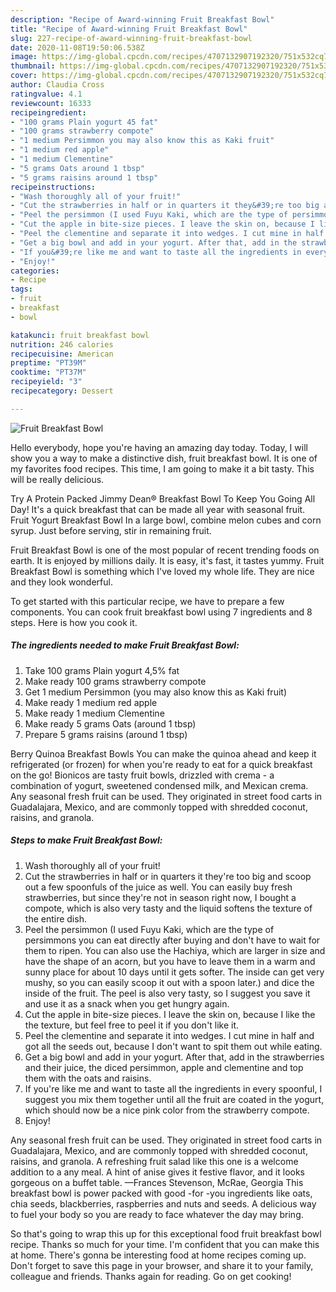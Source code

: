 ```yaml
---
description: "Recipe of Award-winning Fruit Breakfast Bowl"
title: "Recipe of Award-winning Fruit Breakfast Bowl"
slug: 227-recipe-of-award-winning-fruit-breakfast-bowl
date: 2020-11-08T19:50:06.538Z
image: https://img-global.cpcdn.com/recipes/4707132907192320/751x532cq70/fruit-breakfast-bowl-recipe-main-photo.jpg
thumbnail: https://img-global.cpcdn.com/recipes/4707132907192320/751x532cq70/fruit-breakfast-bowl-recipe-main-photo.jpg
cover: https://img-global.cpcdn.com/recipes/4707132907192320/751x532cq70/fruit-breakfast-bowl-recipe-main-photo.jpg
author: Claudia Cross
ratingvalue: 4.1
reviewcount: 16333
recipeingredient:
- "100 grams Plain yogurt 45 fat"
- "100 grams strawberry compote"
- "1 medium Persimmon you may also know this as Kaki fruit"
- "1 medium red apple"
- "1 medium Clementine"
- "5 grams Oats around 1 tbsp"
- "5 grams raisins around 1 tbsp"
recipeinstructions:
- "Wash thoroughly all of your fruit!"
- "Cut the strawberries in half or in quarters it they&#39;re too big and scoop out a few spoonfuls of the juice as well. You can easily buy fresh strawberries, but since they&#39;re not in season right now, I bought a compote, which is also very tasty and the liquid softens the texture of the entire dish."
- "Peel the persimmon (I used Fuyu Kaki, which are the type of persimmons you can eat directly after buying and don&#39;t have to wait for them to ripen. You can also use the Hachiya, which are larger in size and have the shape of an acorn, but you have to leave them in a warm and sunny place for about 10 days until it gets softer. The inside can get very mushy, so you can easily scoop it out with a spoon later.) and dice the inside of the fruit. The peel is also very tasty, so I suggest you save it and use it as a snack when you get hungry again."
- "Cut the apple in bite-size pieces. I leave the skin on, because I like the the texture, but feel free to peel it if you don&#39;t like it."
- "Peel the clementine and separate it into wedges. I cut mine in half and got all the seeds out, because I don&#39;t want to spit them out while eating."
- "Get a big bowl and add in your yogurt. After that, add in the strawberries and their juice, the diced persimmon, apple and clementine and top them with the oats and raisins."
- "If you&#39;re like me and want to taste all the ingredients in every spoonful, I suggest you mix them together until all the fruit are coated in the yogurt, which should now be a nice pink color from the strawberry compote."
- "Enjoy!"
categories:
- Recipe
tags:
- fruit
- breakfast
- bowl

katakunci: fruit breakfast bowl 
nutrition: 246 calories
recipecuisine: American
preptime: "PT39M"
cooktime: "PT37M"
recipeyield: "3"
recipecategory: Dessert

---
```



![Fruit Breakfast Bowl](https://img-global.cpcdn.com/recipes/4707132907192320/751x532cq70/fruit-breakfast-bowl-recipe-main-photo.jpg)

Hello everybody, hope you're having an amazing day today. Today, I will show you a way to make a distinctive dish, fruit breakfast bowl. It is one of my favorites food recipes. This time, I am going to make it a bit tasty. This will be really delicious.

Try A Protein Packed Jimmy Dean® Breakfast Bowl To Keep You Going All Day! It&#39;s a quick breakfast that can be made all year with seasonal fruit. Fruit Yogurt Breakfast Bowl In a large bowl, combine melon cubes and corn syrup. Just before serving, stir in remaining fruit.

Fruit Breakfast Bowl is one of the most popular of recent trending foods on earth. It is enjoyed by millions daily. It is easy, it's fast, it tastes yummy. Fruit Breakfast Bowl is something which I've loved my whole life. They are nice and they look wonderful.


To get started with this particular recipe, we have to prepare a few components. You can cook fruit breakfast bowl using 7 ingredients and 8 steps. Here is how you cook it.

<!--inarticleads1-->

##### The ingredients needed to make Fruit Breakfast Bowl:

1. Take 100 grams Plain yogurt 4,5% fat
1. Make ready 100 grams strawberry compote
1. Get 1 medium Persimmon (you may also know this as Kaki fruit)
1. Make ready 1 medium red apple
1. Make ready 1 medium Clementine
1. Make ready 5 grams Oats (around 1 tbsp)
1. Prepare 5 grams raisins (around 1 tbsp)


Berry Quinoa Breakfast Bowls You can make the quinoa ahead and keep it refrigerated (or frozen) for when you&#39;re ready to eat for a quick breakfast on the go! Bionicos are tasty fruit bowls, drizzled with crema - a combination of yogurt, sweetened condensed milk, and Mexican crema. Any seasonal fresh fruit can be used. They originated in street food carts in Guadalajara, Mexico, and are commonly topped with shredded coconut, raisins, and granola. 

<!--inarticleads2-->

##### Steps to make Fruit Breakfast Bowl:

1. Wash thoroughly all of your fruit!
1. Cut the strawberries in half or in quarters it they&#39;re too big and scoop out a few spoonfuls of the juice as well. You can easily buy fresh strawberries, but since they&#39;re not in season right now, I bought a compote, which is also very tasty and the liquid softens the texture of the entire dish.
1. Peel the persimmon (I used Fuyu Kaki, which are the type of persimmons you can eat directly after buying and don&#39;t have to wait for them to ripen. You can also use the Hachiya, which are larger in size and have the shape of an acorn, but you have to leave them in a warm and sunny place for about 10 days until it gets softer. The inside can get very mushy, so you can easily scoop it out with a spoon later.) and dice the inside of the fruit. The peel is also very tasty, so I suggest you save it and use it as a snack when you get hungry again.
1. Cut the apple in bite-size pieces. I leave the skin on, because I like the the texture, but feel free to peel it if you don&#39;t like it.
1. Peel the clementine and separate it into wedges. I cut mine in half and got all the seeds out, because I don&#39;t want to spit them out while eating.
1. Get a big bowl and add in your yogurt. After that, add in the strawberries and their juice, the diced persimmon, apple and clementine and top them with the oats and raisins.
1. If you&#39;re like me and want to taste all the ingredients in every spoonful, I suggest you mix them together until all the fruit are coated in the yogurt, which should now be a nice pink color from the strawberry compote.
1. Enjoy!


Any seasonal fresh fruit can be used. They originated in street food carts in Guadalajara, Mexico, and are commonly topped with shredded coconut, raisins, and granola. A refreshing fruit salad like this one is a welcome addition to a any meal. A hint of anise gives it festive flavor, and it looks gorgeous on a buffet table. —Frances Stevenson, McRae, Georgia This breakfast bowl is power packed with good -for -you ingredients like oats, chia seeds, blackberries, raspberries and nuts and seeds. A delicious way to fuel your body so you are ready to face whatever the day may bring. 

So that's going to wrap this up for this exceptional food fruit breakfast bowl recipe. Thanks so much for your time. I'm confident that you can make this at home. There's gonna be interesting food at home recipes coming up. Don't forget to save this page in your browser, and share it to your family, colleague and friends. Thanks again for reading. Go on get cooking!
